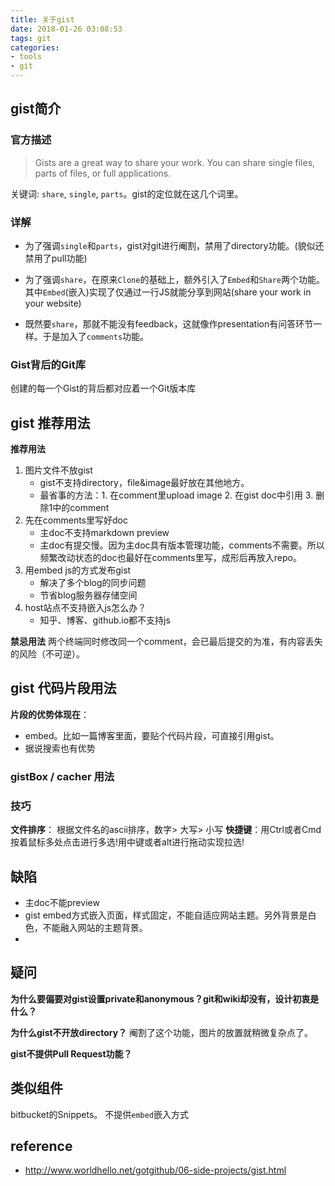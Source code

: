 ```yaml
---
title: 关于gist
date: 2018-01-26 03:08:53
tags: git
categories:
- tools
- git
---
```


## gist简介
### 官方描述
> Gists are a great way to share your work. You can share single files, parts of files, or full applications.

关键词: `share`, `single`, `parts`。gist的定位就在这几个词里。

### 详解
- 为了强调`single`和`parts`，gist对git进行阉割，禁用了directory功能。(貌似还禁用了pull功能)
- 为了强调`share`，在原来`Clone`的基础上，额外引入了`Embed`和`Share`两个功能。其中`Embed`(嵌入)实现了仅通过一行JS就能分享到网站(share your work in your website)


- 既然要`share`，那就不能没有feedback，这就像作presentation有问答环节一样。于是加入了`comments`功能。

### Gist背后的Git库

创建的每一个Gist的背后都对应着一个Git版本库

## gist 推荐用法

**推荐用法**
1. 图片文件不放gist
    - gist不支持directory，file&image最好放在其他地方。
    - 最省事的方法：1. 在comment里upload image  2. 在gist doc中引用 3. 删除1中的comment
1. 先在comments里写好doc
    - 主doc不支持markdown preview
    - 主doc有提交慢。因为主doc具有版本管理功能，comments不需要。所以频繁改动状态的doc也最好在comments里写，成形后再放入repo。
1. 用embed js的方式发布gist
    - 解决了多个blog的同步问题
    - 节省blog服务器存储空间
1. host站点不支持嵌入js怎么办？
    - 知乎、博客、github.io都不支持js

**禁忌用法**
两个终端同时修改同一个comment，会已最后提交的为准，有内容丢失的风险（不可逆）。

## gist 代码片段用法


**片段的优势体现在**：
- embed。比如一篇博客里面，要贴个代码片段，可直接引用gist。
- 据说搜索也有优势



### gistBox / cacher 用法

### 技巧

**文件排序**： 根据文件名的ascii排序，数字> 大写> 小写
**快捷键**：用Ctrl或者Cmd按着鼠标多处点击进行多选!用中键或者alt进行拖动实现拉选!

## 缺陷
- 主doc不能preview
- gist embed方式嵌入页面，样式固定，不能自适应网站主题。另外背景是白色，不能融入网站的主题背景。
-

## 疑问

**为什么要偏要对gist设置private和anonymous？git和wiki却没有，设计初衷是什么？**


**为什么gist不开放directory？**
阉割了这个功能，图片的放置就稍微复杂点了。

**gist不提供Pull Request功能？**


## 类似组件
bitbucket的Snippets。 不提供`embed`嵌入方式

## reference
- http://www.worldhello.net/gotgithub/06-side-projects/gist.html
